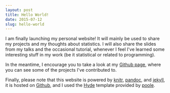 ```yaml
---
layout: post
title: Hello World!
date: 2015-07-12
slug: hello-world
---
```


I am finally launching my personal website! It will mainly be used to share my projects and my thoughts about statistics. I will also share the slides from my talks and the occasional tutorial, whenever I feel I've learned some interesting stuff in my work (be it statistical or related to programming).

In the meantime, I encourage you to take a look at my <a href="https://github.com/turgeonmaxime"> Github page</a>, where you can see some of the projects I've contributed to.

Finally, please note that this website is powered by [knitr](https://yihui.name/knitr/), [pandoc](https://pandoc.org/), and [jekyll](https://jekyllrb.com/), it is hosted on [Github](https://github.com/), and I used the [Hyde](https://github.com/poole/hyde) template provided by [poole](http://getpoole.com/).
